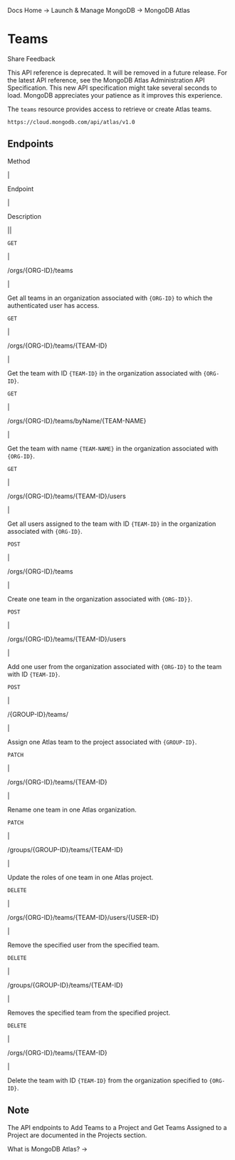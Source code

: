 Docs Home → Launch & Manage MongoDB → MongoDB Atlas

# Teams

Share Feedback

This API reference is deprecated. It will be removed in a future release. For
the latest API reference, see the MongoDB Atlas Administration API
Specification. This new API specification might take several seconds to load.
MongoDB appreciates your patience as it improves this experience.

The `teams` resource provides access to retrieve or create Atlas teams.

`https://cloud.mongodb.com/api/atlas/v1.0`

## Endpoints

Method

|

Endpoint

|

Description  
  
||  
  
`GET`

|

/orgs/{ORG-ID}/teams

|

Get all teams in an organization associated with `{ORG-ID}` to which the
authenticated user has access.  
  
`GET`

|

/orgs/{ORG-ID}/teams/{TEAM-ID}

|

Get the team with ID `{TEAM-ID}` in the organization associated with `{ORG-
ID}`.  
  
`GET`

|

/orgs/{ORG-ID}/teams/byName/{TEAM-NAME}

|

Get the team with name `{TEAM-NAME}` in the organization associated with
`{ORG-ID}`.  
  
`GET`

|

/orgs/{ORG-ID}/teams/{TEAM-ID}/users

|

Get all users assigned to the team with ID `{TEAM-ID}` in the organization
associated with `{ORG-ID}`.  
  
`POST`

|

/orgs/{ORG-ID}/teams

|

Create one team in the organization associated with `{ORG-ID}}`.  
  
`POST`

|

/orgs/{ORG-ID}/teams/{TEAM-ID}/users

|

Add one user from the organization associated with `{ORG-ID}` to the team with
ID `{TEAM-ID}`.  
  
`POST`

|

/{GROUP-ID}/teams/

|

Assign one Atlas team to the project associated with `{GROUP-ID}`.  
  
`PATCH`

|

/orgs/{ORG-ID}/teams/{TEAM-ID}

|

Rename one team in one Atlas organization.  
  
`PATCH`

|

/groups/{GROUP-ID}/teams/{TEAM-ID}

|

Update the roles of one team in one Atlas project.  
  
`DELETE`

|

/orgs/{ORG-ID}/teams/{TEAM-ID}/users/{USER-ID}

|

Remove the specified user from the specified team.  
  
`DELETE`

|

/groups/{GROUP-ID}/teams/{TEAM-ID}

|

Removes the specified team from the specified project.  
  
`DELETE`

|

/orgs/{ORG-ID}/teams/{TEAM-ID}

|

Delete the team with ID `{TEAM-ID}` from the organization specified to `{ORG-
ID}`.  
  
## Note

The API endpoints to Add Teams to a Project and Get Teams Assigned to a
Project are documented in the Projects section.

What is MongoDB Atlas? →

